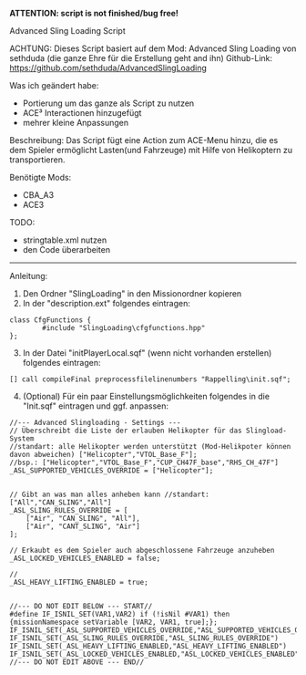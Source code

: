 **ATTENTION: script is not finished/bug free!**

Advanced Sling Loading Script

ACHTUNG: Dieses Script basiert auf dem Mod: Advanced Sling Loading von sethduda (die ganze Ehre für die Erstellung geht and ihn)
Github-Link: https://github.com/sethduda/AdvancedSlingLoading


Was ich geändert habe:
- Portierung um das ganze als Script zu nutzen
- ACE³ Interactionen hinzugefügt
- mehrer kleine Anpassungen

Beschreibung:
Das Script fügt eine Action zum ACE-Menu hinzu, die es dem Spieler ermöglicht Lasten(und Fahrzeuge) mit Hilfe von Helikoptern zu transportieren.

Benötigte Mods:
- CBA_A3
- ACE3


TODO:
- stringtable.xml nutzen
- den Code überarbeiten

-------------------------------------------------------------------------------

Anleitung:
1. Den Ordner "SlingLoading" in den Missionordner kopieren
2. In der "description.ext" folgendes eintragen:
```sqf
class CfgFunctions {
		#include "SlingLoading\cfgfunctions.hpp"
};
```
3. In der Datei "initPlayerLocal.sqf" (wenn nicht vorhanden erstellen) folgendes eintragen:
```sqf
[] call compileFinal preprocessfilelinenumbers "Rappelling\init.sqf";
```
4. (Optional) Für ein paar Einstellungsmöglichkeiten folgendes in die "Init.sqf" eintragen und ggf. anpassen:
```sqf
//--- Advanced Slingloading - Settings ---
// Überschreibt die Liste der erlauben Helikopter für das Slingload-System
//standart: alle Helikopter werden unterstützt (Mod-Helikpoter können davon abweichen) ["Helicopter","VTOL_Base_F"];
//bsp.: ["Helicopter","VTOL_Base_F","CUP_CH47F_base","RHS_CH_47F"]
_ASL_SUPPORTED_VEHICLES_OVERRIDE = ["Helicopter"];


// Gibt an was man alles anheben kann //standart: ["All","CAN_SLING","All"]
_ASL_SLING_RULES_OVERRIDE = [
    ["Air", "CAN_SLING", "All"],
    ["Air", "CANT_SLING", "Air"]
];

// Erkaubt es dem Spieler auch abgeschlossene Fahrzeuge anzuheben
_ASL_LOCKED_VEHICLES_ENABLED = false;

//
_ASL_HEAVY_LIFTING_ENABLED = true;


//--- DO NOT EDIT BELOW --- START//
#define IF_ISNIL_SET(VAR1,VAR2) if (!isNil #VAR1) then {missionNamespace setVariable [VAR2, VAR1, true];};
IF_ISNIL_SET(_ASL_SUPPORTED_VEHICLES_OVERRIDE,"ASL_SUPPORTED_VEHICLES_OVERRIDE")
IF_ISNIL_SET(_ASL_SLING_RULES_OVERRIDE,"ASL_SLING_RULES_OVERRIDE")
IF_ISNIL_SET(_ASL_HEAVY_LIFTING_ENABLED,"ASL_HEAVY_LIFTING_ENABLED")
IF_ISNIL_SET(_ASL_LOCKED_VEHICLES_ENABLED,"ASL_LOCKED_VEHICLES_ENABLED")
//--- DO NOT EDIT ABOVE --- END//
```

